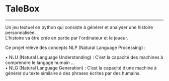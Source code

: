 # TaleBox  
____________________________________________________________________________
Un jeu textuel en python qui consiste à générer et analyser une histoire personnalisée.   
L'histoire va être crée en partie par l'ordinateur et le joueur.

Ce projet relève des concepts NLP (Natural Language Processing) :   
  
•	NLU (Natural Language Understanding) : C’est la capacité des machines à comprendre le langage humain …  
•	NLG (Natural Language Generation) : C’est la capacité d’une machine à générer du texte similaire à des phrases écrites par des humains.  

